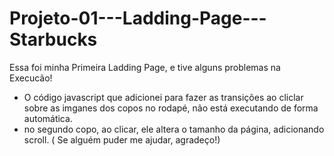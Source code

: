# Projeto-01---Ladding-Page---Starbucks
Essa foi minha Primeira Ladding Page, e tive alguns problemas na Execucão!
- O código javascript que adicionei para fazer as transições ao cliclar sobre as imganes dos copos no rodapé, não está executando de forma automática.
- no segundo copo, ao clicar, ele altera o tamanho da página, adicionando scroll.
( Se alguém puder me ajudar, agradeço!)
